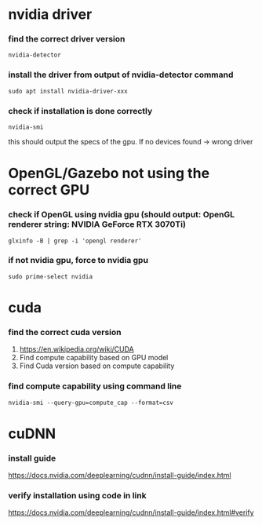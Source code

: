 # nvidia driver
### find the correct driver version
```
nvidia-detector
```

### install the driver from output of nvidia-detector command
```
sudo apt install nvidia-driver-xxx
```

### check if installation is done correctly
```
nvidia-smi
```
this should output the specs of the gpu. If no devices found -> wrong driver

# OpenGL/Gazebo not using the correct GPU
### check if OpenGL using nvidia gpu (should output: OpenGL renderer string: NVIDIA GeForce RTX 3070Ti)
```
glxinfo -B | grep -i 'opengl renderer'
```
### if not nvidia gpu, force to nvidia gpu
```
sudo prime-select nvidia
```

# cuda
### find the correct cuda version
1. https://en.wikipedia.org/wiki/CUDA
2. Find compute capability based on GPU model
3. Find Cuda version based on compute capability
### find compute capability using command line 
```
nvidia-smi --query-gpu=compute_cap --format=csv
```

# cuDNN
### install guide
https://docs.nvidia.com/deeplearning/cudnn/install-guide/index.html

### verify installation using code in link
https://docs.nvidia.com/deeplearning/cudnn/install-guide/index.html#verify


